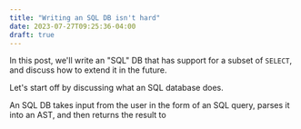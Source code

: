 ```yaml
---
title: "Writing an SQL DB isn't hard"
date: 2023-07-27T09:25:36-04:00
draft: true
---
```


In this post, we'll write an "SQL" DB that has support for a subset of `SELECT`, and discuss how to extend it in the future.

Let's start off by discussing what an SQL database does.

An SQL DB takes input from the user in the form of an SQL query, parses it into an AST, and then returns the result to
